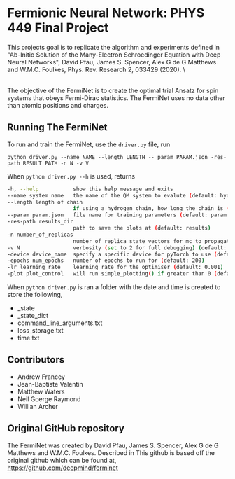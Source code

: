 # Fermionic Neural Network: PHYS 449 Final Project
This projects goal is to replicate the algorithm and experiments defined in 
"Ab-Initio Solution of the Many-Electron Schroedinger Equation with Deep Neural Networks", David Pfau, James S. Spencer, Alex G de G Matthews and W.M.C. Foulkes, Phys. Rev. Research 2, 033429 (2020).
\

\
The objective of the FermiNet is to create the optimal trial Ansatz for spin systems that obeys 
Fermi-Dirac statistics. The FermiNet uses no data other than atomic positions and charges.


## Running The FermiNet
To run and train the FermiNet, use the `driver.py` file, run
```
python driver.py --name NAME --length LENGTH -- param PARAM.json -res-path RESULT PATH -n N -v V
```
When `python driver.py --h` is used, returns
```sh
-h, --help           show this help message and exits
--name system name   the name of the QM system to evalute (default: hydrogen)
--length length of chain
                     if using a hydrogen chain, how long the chain is (defult:1)
--param param.json   file name for training parameters (default: param.json)
-res-path results_dir 
                     path to save the plots at (default: results)
-n number_of_replicas
                     number of replica state vectors for mc to propagate (default: 7)
-v N                 verbosity (set to 2 for full debugging) (default: 1)
-device device_name  specify a specific device for pyTorch to use (default: cuda)
-epochs num_epochs   number of epochs to run for (default: 200)
-lr learning_rate    learning rate for the optimiser (default: 0.001)
-plot plot_control   will run simple_plotting() if greater than 0 (default: 0)
```
When `python driver.py` is ran a folder with the date and time is created to store the following,
* _state
* _state_dict
* command_line_arguments.txt
* loss_storage.txt
* time.txt

## Contributors
* Andrew Francey
* Jean-Baptiste Valentin
* Matthew Waters
* Neil Goerge Raymond
* Willian Archer

## Original GitHub repository
The FermiNet was created by David Pfau, James S. Spencer, Alex G de G Matthews 
and W.M.C. Foulkes. Described in 
This github is based off the original github which can be found at,
https://github.com/deepmind/ferminet